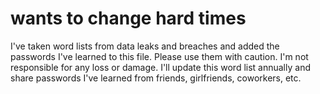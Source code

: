 # wants to change hard times
I've taken word lists from data leaks and breaches and added the passwords I've learned to this file. Please use them with caution. I'm not responsible for any loss or damage. I'll update this word list annually and share passwords I've learned from friends, girlfriends, coworkers, etc.
